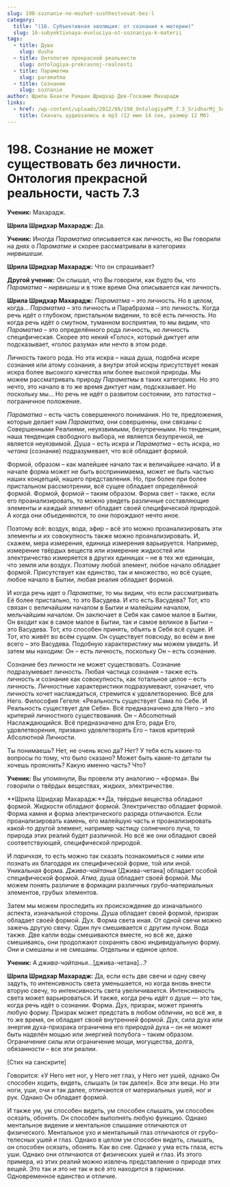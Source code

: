 ```yaml
---
slug: 198-soznanie-ne-mozhet-sushhestvovat-bez-l
category:
  title: "(16. Субъективная эволюция: от сознания к материи)"
  slug: 16-subyektivnaya-evoluciya-ot-soznaniya-k-materii
tags:
  - title: Душа
    slug: dusha
  - title: Онтология прекрасной реальности
    slug: ontologiya-prekrasnoj-realnosti
  - title: Параматма
    slug: paramatma
  - title: Сознание
    slug: soznanie
author: Шрила Бхакти Ракшак Шридхар Дев-Госвами Махарадж
links:
  - href: /wp-content/uploads/2012/08/198_OntologiyaPR_7.3_SridharMj_Soznaniye_ne_mojet_suwestvovat_bez_lichnosti.mp3
    title: Скачать аудиозапись в mp3 (12 мин 14 сек, размер 12 Мб)
---
```


# 198. Сознание не может существовать без личности. Онтология прекрасной реальности, часть 7.3

**Ученик:** Махарадж.

**Шрила Шридхар Махарадж:** Да.

**Ученик:** Иногда *Параматма* описывается как личность, но Вы говорили на днях о *Параматме* и скорее рассматривали в категориях *нирвишеши*.

**Шрила Шридхар Махарадж:** Что он спрашивает?

**Другой ученик:** Он слышал, что Вы говорили, как будто бы, что *Параматма* – *нирвишеш* и в тоже время Она описывается как личность.

**Шрила Шридхар Махарадж:** *Параматма* – это личность. Но в целом, когда… *Параматма* – это личность и Парабрахма – это личность. Когда речь идёт о глубоком, пристальном видении, то всё есть личность. Но когда речь идёт о смутном, туманном восприятии, то мы видим, что *Параматма* – это определённого рода личность, но личность специфическая. Скорее это некий «Голос», который диктует или подсказывает, «голос разума» или нечто в этом роде.

Личность такого рода. Но эта искра – наша душа, подобна искре сознания или атому сознания, а внутри этой искры присутствует некая искра более высокого качества или более высокой природы. Мы можем рассматривать природу *Параматмы* в таких категориях. Но это нечто, это начало в то же время диктует нам, подсказывает. Но поскольку мы… Но речь не идёт о развитом состоянии, это *татастха* – пограничное положение.

*Параматма* – есть часть совершенного понимания. Но те, предложения, которые делает нам *Параматма*, они совершенны, они связаны с Совершенными Реалиями, неуязвимыми, безупречными. Но тенденция, наша тенденция свободного выбора, не является безупречной, не является неуязвимой. Душа – есть искра и *Параматма* – есть искра, но *четана* (сознание) подразумевает, что всё обладает формой.

Формой, образом – как малейшее начало так и величайшее начало. И в начале форма может не быть воспринимаема, может не быть частью наших концепций, нашего представления. Но, при более при более пристальном рассмотрении, всё сущее обладает определённой формой. Формой, формой – таким образом. Форма свет – также, если его проанализировать, то можно увидеть различные составляющие элементы и каждый элемент обладает своей специфической природой. А когда они объединяются, то они порождают нечто иное.

Поэтому всё: воздух, вода, эфир – всё это можно проанализировать эти элементы и их совокупность также можно проанализировать. И, скажем, мера измерения, единица измерения варьируется. Например, измерение твёрдых веществ или измерение жидкостей или электричество измеряется в других единицах – не в тех же единицах, что земля или воздух. Поэтому любой элемент, любое начало обладает формой. Присутствует как единство, так и множество, но всё сущее, любое начало в Бытии, любая реалия обладает формой.

И когда речь идет о *Параматме*, то мы видим, что если рассматривать Её более пристально, то это Васудева. И кто есть Васудева? Тот, кто связан с величайшим началом в Бытии и малейшим началом, мельчайшим началом. Он заключает в Себя как самое малое в Бытии, Он входит как в самое малое в Бытии, так и самое великое в Бытии – это Васудева. Тот, кто способен принять, объять в Себя всё сущее. И Тот, кто живёт во всём сущем. Он существует повсюду, во всём и вне всего – это Васудева. Подобную характеристику мы можем увидеть. И затем мы находим: Он – есть личность, поскольку Он – есть сознание.

Сознание без личности не может существовать. Сознание подразумевает личность. Любая частица сознания – также есть личность и сознание как совокупность, как тотальное целое – есть личность. Личностные характеристики подразумевают, означает, что личность хочет наслаждаться, стремится к удовлетворению. Всё для Него. Философия Гегеля: «Реальность существует Сама по Себе. И Реальность существует для Себя». Всё предназначено для Него – это критерий личностного существования. Он – Абсолютный Наслаждающийся. Всё предназначено для Его, ради Его, удовлетворения, призвано удовлетворять Его – таков критерий Абсолютной Личности.

Ты понимаешь? Нет, не очень ясно да? Нет? У тебя есть какие-то вопросы по тому, что было сказано? Может быть какие-то детали ты хочешь прояснить? Какую именно часть? Что?

**Ученик:** Вы упомянули, Вы провели эту аналогию – «форма». Вы говорили о твёрдых веществах, жидких, электричестве.

**Шрила Шридхар Махарадж:**Да, твёрдые вещества обладают формой. Жидкости обладают формой. Электричество обладает формой. Форма камня и форма электрического разряда отличаются. Если проанализировать камень, его малейшую часть и проанализировать какой-то другой элемент, например частицу солнечного луча, то природа этих реалий будет различной. Но всё же они обладают своей соответствующей, специфической природой.

И *паричхая*, то есть можно так сказать познакомиться с ними или познать их благодаря их специфической форме, той или иной. Уникальная форма. *Джива-чайтанья* [Джива-четана] обладает особой специфической формой. *Атма,* душа обладает своей формой. Мы можем понять различие в формации различных грубо-материальных элементов, грубых элементов.

Затем мы можем проследить их происхождение до изначального аспекта, изначальной стороны. Душа обладает своей формой, призрак обладает своей формой. Дух. Форма света иная. От одной свечи можно зажечь другую свечу. Один луч смешивается с другим лучом. Вода также. Две капли воды смешиваются вместе, но всё же, даже смешиваясь, они продолжают сохранять свою индивидуальную форму. Они и смешаны и не смешаны. Отдельны и единое целое.

**Ученик:** А *джива-чайтанья…*[джива-четана]…?

**Шрила Шридхар Махарадж:** Да, если есть две свечи и одну свечу задуть, то интенсивность света уменьшается, но когда вновь внести вторую свечу, то интенсивность света увеличивается. Интенсивность света может варьироваться. И также, когда речь идёт о душе — это так, когда речь идёт о сознании. Форма. Дух, призрак, может принять любую форму. Призрак может предстать в любом обличии, но всё же, в то же время, он обладает своей внутренней формой. Дух, сила духа или энергия духа-призрака ограничена его природой духа – он не может быть наделён мощью или энергией полубога – таким образом. Ограничение силы или ограничение мощи, могущества, долга, обязанности – все эти реалии.

[Стих на санскрите]

Говорится: «У Него нет ног, у Него нет глаз, у Него нет ушей, однако Он способен ходить, видеть, слышать (и так далее)». Все эти вещи. Но эти ноги, уши, очи и так далее, отличаются от материальных ушей, ног и рук. Однако Он обладает формой.

И также ум, ум способен видеть, ум способен слышать, ум способен осязать, обонять. Он способен выполнять любую функцию. Однако ментальное видение и ментальное слышание отличаются от физического. Ментальное ухо и ментальный глаз отличаются от грубо-телесных ушей и глаз. Однако в целом ум способен видеть, слышать, он способен осязать, обонять. Как во сне. Однако у ума есть глаза, есть уши. Однако они отличаются от физических ушей и глаз. Из этого примера, из этих реалий можно извлечь представление о природе этих вещей. Это так и это не так и всё это находится в гармонии. Одновременное единство и отличие.

